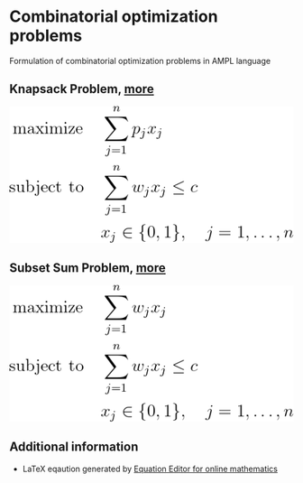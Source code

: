 # Combinatorial optimization problems


Formulation of combinatorial optimization problems in AMPL language


## Knapsack Problem, [more](./01-knapsack-problem/README.md)
![Knapsack problem](./01-knapsack-problem/problem.png)


## Subset Sum Problem, [more](./02-subset-sum-problem/README.md)
![Knapsack problem](./02-subset-sum-problem/problem.png)


## Additional information

- LaTeX eqaution generated by [Equation Editor for online mathematics](https://editor.codecogs.com/)


